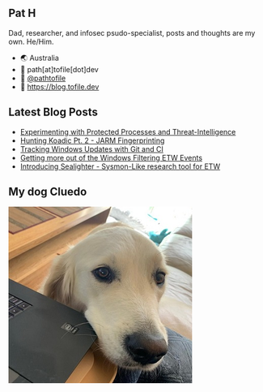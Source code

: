 ## Pat H

Dad, researcher, and infosec psudo-specialist, posts and thoughts are my own. He/Him.

- 🌏 Australia
- 📧 path[at]tofile[dot]dev
- 🐣 [@pathtofile](https://twitter.com/pathtofile)
- 📘 https://blog.tofile.dev

## Latest Blog Posts
<!-- BLOG-POST-LIST:START -->
- [Experimenting with Protected Processes and Threat-Intelligence](https://blog.tofile.dev/2020/12/16/elam.html)
- [Hunting Koadic Pt. 2 - JARM Fingerprinting](https://blog.tofile.dev/2020/11/28/koadic_jarm.html)
- [Tracking Windows Updates with Git and CI](https://blog.tofile.dev/2020/11/19/actions.html)
- [Getting more out of the Windows Filtering ETW Events](https://blog.tofile.dev/2020/10/31/wfp.html)
- [Introducing Sealighter - Sysmon-Like research tool for ETW](https://blog.tofile.dev/2020/07/21/sealighter.html)
<!-- BLOG-POST-LIST:END -->

## My dog Cluedo
<img src="https://raw.githubusercontent.com/pathtofile/pathtofile/main/assets/dog_cluedo.jpg" alt="My Dog Cluedo" width="363" height="348">